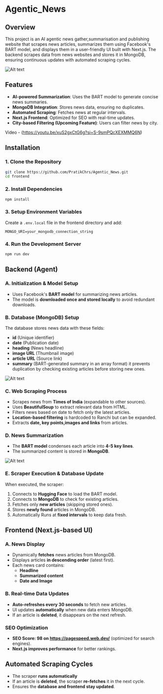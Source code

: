 # Agentic_News

## Overview
This project is an AI agentic news gather,summarisation and publishing website that scrapes news articles, summarizes them using Facebook's BART model, and displays them in a user-friendly UI built with Next.js. The backend scrapes data from news websites and stores it in MongoDB, ensuring continuous updates with automated scraping cycles.

![Alt text](https://github.com/PratikChrs/Agentic_News/blob/c3c2d889e96065b60a7c170f3bcbe8f90f235f9f/Frontend/Screenshot%202025-02-24%20224655.png)

## Features
- **AI-powered Summarization**: Uses the BART model to generate concise news summaries.
- **MongoDB Integration**: Stores news data, ensuring no duplicates.
- **Automated Scraping**: Fetches news at regular intervals.
- **Next.js Frontend**: Optimized for SEO with real-time updates.
- **City-based Filtering (Upcoming Feature)**: Users can filter news by city.

Video - (https://youtu.be/xuS2gxCtG6g?si=S-9smPQcXEXMMQ6N)

## Installation

### 1. Clone the Repository
```sh
git clone https://github.com/PratikChrs/Agentic_News.git
cd frontend
```

### 2. Install Dependencies
```sh
npm install
```

### 3. Setup Environment Variables
Create a `.env.local` file in the frontend directory and add:
```env
MONGO_URI=your_mongodb_connection_string
```

### 4. Run the Development Server
```sh
npm run dev
```

## Backend (Agent)

### A. Initialization & Model Setup
- Uses Facebook's **BART model** for summarizing news articles.
- The model is **downloaded once and stored locally** to avoid redundant downloads.

### B. Database (MongoDB) Setup
The database stores news data with these fields:
- **id** (Unique identifier)
- **date** (Publication date)
- **heading** (News headline)
- **image URL** (Thumbnail image)
- **article URL** (Source link)
- **summary** (BART-generated summary in an array format)
it prevents duplication by checking existing articles before storing new ones.

![Alt text](https://github.com/PratikChrs/Agentic_News/blob/c3c2d889e96065b60a7c170f3bcbe8f90f235f9f/Frontend/Screenshot%202025-02-24%20224458.png)

### C. Web Scraping Process
- Scrapes news from **Times of India** (expandable to other sources).
- Uses **BeautifulSoup** to extract relevant data from HTML.
- Filters news based on date to fetch only the latest articles.
- **Location-based filtering** is hardcoded to Ranchi but can be expanded.
- Extracts **date, key points,images and links** from articles.

### D. News Summarization
- The **BART model** condenses each article into **4-5 key lines**.
- The summarized content is stored in **MongoDB**.

![Alt text](https://github.com/PratikChrs/Agentic_News/blob/c3c2d889e96065b60a7c170f3bcbe8f90f235f9f/Frontend/Screenshot%20(28).png)

### E. Scraper Execution & Database Update
When executed, the scraper:
1. Connects to **Hugging Face** to load the BART model.
2. Connects to **MongoDB** to check for existing articles.
3. Fetches only **new articles** (skipping stored ones).
4. Stores **newly found** articles in MongoDB.
5. Automatically Runs at **fixed intervals** to keep data fresh.

## Frontend (Next.js-based UI)

### A. News Display
- Dynamically **fetches** news articles from MongoDB.
- Displays articles **in descending order** (latest first).
- Each news card contains:
  - **Headline**
  - **Summarized content**
  - **Date and Image**

### B. Real-time Data Updates
- **Auto-refreshes every 30 seconds** to fetch new articles.
- UI updates **automatically** when new data enters MongoDB.
- If an article is **deleted**, it disappears on the next refresh.


### SEO Optimization
- **SEO Score: 98 on https://pagespeed.web.dev/** (optimized for search engines).
- **Next.js improves performance** for better rankings.

## Automated Scraping Cycles
- The scraper **runs automatically** 
- If an article is **deleted**, the scraper **re-fetches** it in the next cycle.
- Ensures the **database and frontend stay updated**.


